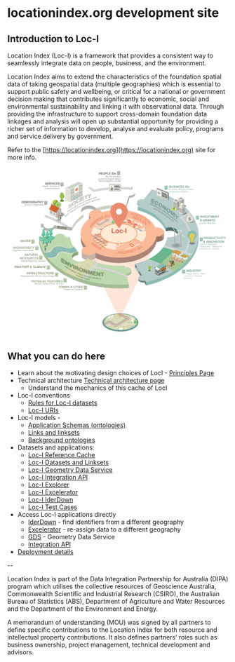 # locationindex.org development site

## Introduction to Loc-I

Location Index (Loc-I) is a framework that provides a consistent way to seamlessly integrate data on people, business, and the environment.

Location Index aims to extend the characteristics of the foundation spatial data of taking geospatial data (multiple geographies) which is essential to support public safety and wellbeing, or critical for a national or government decision making that contributes significantly to economic, social and environmental sustainability and linking it with observational data. Through providing the infrastructure to support cross-domain foundation data linkages and analysis will open up substantial opportunity for providing a richer set of information to develop, analyse and evaluate policy, programs and service delivery by government.

Refer to the [https://locationindex.org](https://locationindex.org) site for more info.

![Location Index](images/lociDiagram.png "Location Index")


## What you can do here

* Learn about the motivating design choices of LocI - [Principles Page](principles.md)
* Technical architecture [Technical architecture page](technical_architecture.md)
  * Understand the mechanics of this cache of LocI
* Loc-I conventions
  * [Rules for Loc-I datasets](loci-datasets.md)
  * [Loc-I URIs](URI-conventions.md)
* Loc-I models - 
  * [Application Schemas (ontologies)](loci-ontologies.md)
  * [Links and linksets](link-statements.md)
  * [Background ontologies](models.md)
* Datasets and applications:
  * [Loc-I Reference Cache](ref-cache.md)
  * [Loc-I Datasets and Linksets](data.md)
  * [Loc-I Geometry Data Service](geometry-data-service.md)
  * [Loc-I Integration API](integration-api.md)
  * [Loc-I Explorer](explorer.md)
  * [Loc-I Excelerator](excelerator.md)
  * [Loc-I IderDown](iderDown.md)
  * [Loc-I Test Cases](https://github.com/CSIRO-enviro-informatics/loci-testdata/wiki)
* Access Loc-I applications directly
  * [IderDown](http://loci.cat/iderDown) - find identifiers from a different geography
  * [Excelerator](https://excelerator.loci.cat/) - re-assign data to a different geography
  * [GDS](https://gds.loci.cat/api/doc/) - Geometry Data Service
  * [Integration API](https://api2.loci.cat/api/v1/doc)
* [Deployment details](deployment.md)

-- 

Location Index is part of the Data Integration Partnership for Australia (DIPA) program which utilises the collective resources of Geoscience Australia, Commonwealth Scientific and Industrial Research (CSIRO), the Australian Bureau of Statistics (ABS), Department of Agriculture and Water Resources and the Department of the Environment and Energy.

A memorandum of understanding (MOU) was signed by all partners to define specific contributions to the Location Index for both resource and intellectual property contributions. It also defines partnersʼ roles such as business ownership, project management, technical development and advisors.
